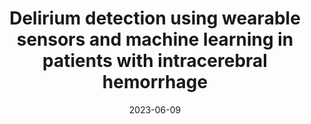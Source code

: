 ---
title: "Delirium detection using wearable sensors and machine learning in patients with intracerebral hemorrhage"
collection: publications
permalink: /publications/2023-delirium
date: 2023-06-09
venue: 'Frontiers in Neurology'
# paperurl: '/files/pdf/research/BayesPostEst.pdf'
# link: 'https://doi.org/10.21105/joss.01722'
citation: '<b>Ahmed, Abdullah</b>, Garcia-Agundez, Augusto, Petrovic, Ivana, Radaei, Fatemeh, Fife, James, Zhou, John, Karas, Hunter, Moody, Scott, Drake, Jonathan, Jones, Richard N., Eickhoff, Carsten, Reznik, Michael E. "Delirium detection using wearable sensors and machine learning in patients with intracerebral hemorrhage." <i>Frontiers in Neurology</i> 14 (2023): 1135472.'
---